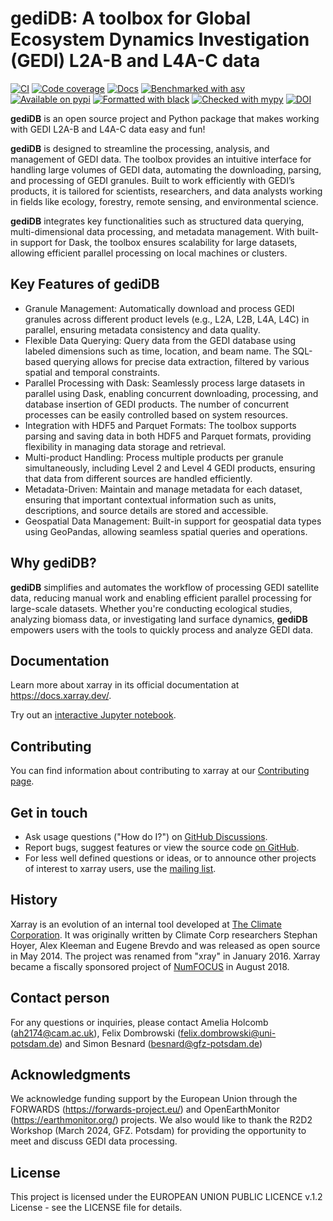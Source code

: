 # gediDB: A toolbox for Global Ecosystem Dynamics Investigation (GEDI) L2A-B and L4A-C data

[![CI](https://github.com/pydata/xarray/workflows/CI/badge.svg?branch=main)](https://github.com/pydata/xarray/actions?query=workflow%3ACI)
[![Code coverage](https://codecov.io/gh/pydata/xarray/branch/main/graph/badge.svg?flag=unittests)](https://codecov.io/gh/pydata/xarray)
[![Docs](https://readthedocs.org/projects/xray/badge/?version=latest)](https://docs.xarray.dev/)
[![Benchmarked with asv](https://img.shields.io/badge/benchmarked%20by-asv-green.svg?style=flat)](https://pandas.pydata.org/speed/xarray/)
[![Available on pypi](https://img.shields.io/pypi/v/xarray.svg)](https://pypi.python.org/pypi/xarray/)
[![Formatted with black](https://img.shields.io/badge/code%20style-black-000000.svg)](https://github.com/python/black)
[![Checked with mypy](http://www.mypy-lang.org/static/mypy_badge.svg)](http://mypy-lang.org/)
[![DOI](https://zenodo.org/badge/DOI/10.5281/zenodo.11183201.svg)](https://doi.org/10.5281/zenodo.11183201)

**gediDB** is an open source project and Python
package that makes working with GEDI L2A-B and L4A-C data easy and fun!

**gediDB** is designed to streamline the processing, analysis, and management of GEDI data. The toolbox provides an intuitive interface for handling large volumes of GEDI data, automating the downloading, parsing, and processing of GEDI granules. Built to work efficiently with GEDI’s products, it is tailored for scientists, researchers, and data analysts working in fields like ecology, forestry, remote sensing, and environmental science.

**gediDB** integrates key functionalities such as structured data querying, multi-dimensional data processing, and metadata management. With built-in support for Dask, the toolbox ensures scalability for large datasets, allowing efficient parallel processing on local machines or clusters.

## Key Features of gediDB

- Granule Management: Automatically download and process GEDI granules across different product levels (e.g., L2A, L2B, L4A, L4C) in parallel, ensuring metadata consistency and data quality.
- Flexible Data Querying: Query data from the GEDI database using labeled dimensions such as time, location, and beam name. The SQL-based querying allows for precise data extraction, filtered by various spatial and temporal constraints.
- Parallel Processing with Dask: Seamlessly process large datasets in parallel using Dask, enabling concurrent downloading, processing, and database insertion of GEDI products. The number of concurrent processes can be easily controlled based on system resources.
- Integration with HDF5 and Parquet Formats: The toolbox supports parsing and saving data in both HDF5 and Parquet formats, providing flexibility in managing data storage and retrieval.
- Multi-product Handling: Process multiple products per granule simultaneously, including Level 2 and Level 4 GEDI products, ensuring that data from different sources are handled efficiently.
- Metadata-Driven: Maintain and manage metadata for each dataset, ensuring that important contextual information such as units, descriptions, and source details are stored and accessible.
- Geospatial Data Management: Built-in support for geospatial data types using GeoPandas, allowing seamless spatial queries and operations.

## Why gediDB?
**gediDB** simplifies and automates the workflow of processing GEDI satellite data, reducing manual work and enabling efficient parallel processing for large-scale datasets. Whether you're conducting ecological studies, analyzing biomass data, or investigating land surface dynamics, **gediDB** empowers users with the tools to quickly process and analyze GEDI data.

## Documentation

Learn more about xarray in its official documentation at
<https://docs.xarray.dev/>.

Try out an [interactive Jupyter
notebook](https://mybinder.org/v2/gh/pydata/xarray/main?urlpath=lab/tree/doc/examples/weather-data.ipynb).

## Contributing

You can find information about contributing to xarray at our
[Contributing
page](https://docs.xarray.dev/en/stable/contributing.html).

## Get in touch

- Ask usage questions ("How do I?") on
  [GitHub Discussions](https://github.com/pydata/xarray/discussions).
- Report bugs, suggest features or view the source code [on
  GitHub](https://github.com/pydata/xarray).
- For less well defined questions or ideas, or to announce other
  projects of interest to xarray users, use the [mailing
  list](https://groups.google.com/forum/#!forum/xarray).

## History

Xarray is an evolution of an internal tool developed at [The Climate
Corporation](http://climate.com/). It was originally written by Climate
Corp researchers Stephan Hoyer, Alex Kleeman and Eugene Brevdo and was
released as open source in May 2014. The project was renamed from
"xray" in January 2016. Xarray became a fiscally sponsored project of
[NumFOCUS](https://numfocus.org) in August 2018.


## Contact person
For any questions or inquiries, please contact Amelia Holcomb (ah2174@cam.ac.uk), Felix Dombrowski (felix.dombrowski@uni-potsdam.de) and Simon Besnard (besnard@gfz-potsdam.de) 

## Acknowledgments
We acknowledge funding support by the European Union through the FORWARDS (https://forwards-project.eu/) and OpenEarthMonitor (https://earthmonitor.org/) projects. We also would like to thank the R2D2 Workshop (March 2024, GFZ. Potsdam) for providing the opportunity to meet and discuss GEDI data processing.

## License
This project is licensed under the EUROPEAN UNION PUBLIC LICENCE v.1.2 License - see the LICENSE file for details.